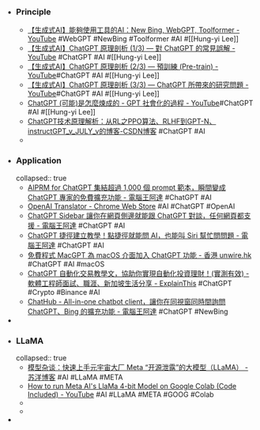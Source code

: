 - ### Principle
	- [【生成式AI】能夠使用工具的AI：New Bing, WebGPT, Toolformer - YouTube](https://www.youtube.com/watch?v=ZID220t_MpI) #WebGPT #NewBing #Toolformer #AI #[[Hung-yi Lee]]
	- [【生成式AI】ChatGPT 原理剖析 (1/3) — 對 ChatGPT 的常見誤解 - YouTube](https://www.youtube.com/watch?v=yiY4nPOzJEg) #ChatGPT #AI #[[Hung-yi Lee]]
	- [【生成式AI】ChatGPT 原理剖析 (2/3) — 預訓練 (Pre-train) - YouTube](https://www.youtube.com/watch?v=1ah7Qsri_c8)#ChatGPT #AI #[[Hung-yi Lee]]
	- [【生成式AI】ChatGPT 原理剖析 (3/3) — ChatGPT 所帶來的研究問題 - YouTube](https://www.youtube.com/watch?v=UsaZhQ9bY2k)#ChatGPT #AI #[[Hung-yi Lee]]
	- [ChatGPT (可能)是怎麼煉成的 - GPT 社會化的過程 - YouTube](https://www.youtube.com/watch?v=e0aKI2GGZNg)#ChatGPT #AI #[[Hung-yi Lee]]
	- [ChatGPT技术原理解析：从RL之PPO算法、RLHF到GPT-N、instructGPT_v_JULY_v的博客-CSDN博客](https://blog.csdn.net/v_JULY_v/article/details/128579457) #ChatGPT #AI
	-
- ### Application
  collapsed:: true
	- [AIPRM for ChatGPT 集結超過 1,000 個 prompt 範本，瞬間變成 ChatGPT 專家的免費擴充功能 - 電腦王阿達](https://www.kocpc.com.tw/archives/483360) #ChatGPT #AI
	- [OpenAI Translator - Chrome Web Store](https://chrome.google.com/webstore/detail/openai-translator/ogjibjphoadhljaoicdnjnmgokohngcc) #AI #ChatGPT #OpenAI
	- [ChatGPT Sidebar 讓你在網頁側邊就能跟 ChatGPT 對談，任何網頁都支援 - 電腦王阿達](https://www.kocpc.com.tw/archives/483538) #ChatGPT #AI
	- [ChatGPT 捷徑建立教學！點捷徑就能問 AI，也能叫 Siri 幫忙問問題 - 電腦王阿達](https://www.kocpc.com.tw/archives/483756) #ChatGPT #AI
	- [免費程式 MacGPT  為 macOS 介面加入 ChatGPT 功能 - 香港 unwire.hk](https://unwire.hk/2023/03/11/macgpt-macos-chatgpt/software/mac-app/) #ChatGPT #AI #macOS
	- [ChatGPT 自動化交易教學文，協助你實現自動化投資理財！(實測有效) - 軟體工程師面試、職涯、新加坡生活分享 - ExplainThis](https://www.explainthis.io/zh-hant/chatgpt/trading?fbclid=IwAR1DV3zw6c1ksBHXlN2dMSFAibUDIVOmHwRafeT3VfHx5J-izgULOozEQwU) #ChatGPT #Crypto #Binance #AI
	- [ChatHub - All-in-one chatbot client，讓你在同視窗同時間詢問 ChatGPT、Bing 的擴充功能 - 電腦王阿達](https://www.kocpc.com.tw/archives/483831) #ChatGPT #NewBing
-
- ### LLaMA
  collapsed:: true
	- [模型杂谈：快速上手元宇宙大厂 Meta “开源泄露”的大模型（LLaMA） - 苏洋博客](https://soulteary.com/2023/03/09/quick-start-llama-model-created-by-meta-research.html) #AI #LLaMA #META
	- [How to run Meta AI's LlaMa 4-bit Model on Google Colab (Code Included) - YouTube](https://www.youtube.com/watch?v=OtAZHHyJSqU) #AI #LLaMA #META #GOOG #Colab
	-
	-
-